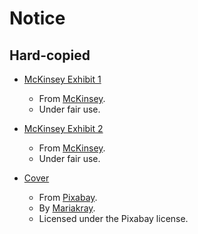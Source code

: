 # Notice

## Hard-copied

- [McKinsey Exhibit 1](mckinsey-exhibit-1.svgz)
    - From [McKinsey](https://www.mckinsey.com/business-functions/marketing-and-sales/our-insights/five-facts-how-customer-analytics-boosts-corporate-performance).
    - Under fair use.

- [McKinsey Exhibit 2](mckinsey-exhibit-2.svgz)
    - From [McKinsey](https://www.mckinsey.com/business-functions/marketing-and-sales/our-insights/five-facts-how-customer-analytics-boosts-corporate-performance).
    - Under fair use.

- [Cover](ddo-and-power-bi-overview.jpg)
    - From [Pixabay](https://pixabay.com/photos/chart-data-business-graph-finance-6765401).
    - By [Mariakray](https://pixabay.com/users/mariakray-23567841).
    - Licensed under the Pixabay license.
